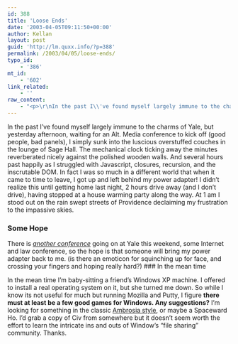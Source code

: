 ```yaml
---
id: 388
title: 'Loose Ends'
date: '2003-04-05T09:11:50+00:00'
author: Kellan
layout: post
guid: 'http://lm.quxx.info/?p=388'
permalink: /2003/04/05/loose-ends/
typo_id:
    - '386'
mt_id:
    - '602'
link_related:
    - ''
raw_content:
    - "<p>\r\nIn the past I\\'ve found myself largely immune to the charms of Yale, but yesterday afternoon, waiting for an Alt. Media conference to kick off (good people, bad panels), I simply sunk into the luscious overstuffed couches in the lounge of Sage Hall.  The mechanical clock ticking away the minutes reverberated nicely against the polished wooden walls.  And several hours past happily as I struggled with Javascript, closures, recursion, and the inscrutable DOM.  In fact I was so much in a different world that when it came to time to leave, I got up and left behind my power adapter!   I didn\\'t realize this until  getting home last night, 2 hours drive away (and I don\\'t drive), having stopped at a house warming party along the way.  At 1 am I stood out on the rain swept streets of Providence declaiming my frustration to the impassive skies.\r\n</p>\r\n<p>\r\n<h3>Some Hope</h3>\r\nThere is <a href=\\\"http://islandia.law.yale.edu/isp/democracy_conference_main.html\\\"><em>\r\nanother conference</em></a> going on at Yale this weekend, some Internet and law conference, so the hope is that someone will bring my power adapter back to me.  (is there an emoticon for squinching up for face, and crossing your fingers and hoping really hard?)\r\n</p>\r\n<p>\r\n<h3>In the mean time</h3>\r\nIn the mean time I\\'m baby-sitting a friend\\'s Windows XP machine.  I offered to install a real operating system on it, but she turned me down.  So while I know its not useful for much but running Mozilla and Putty, I figure <b>there must at least be a few good games for Windows.  Any suggestions?</b>  I\\'m looking for something in the classic \r\n<a href=\\\"http://www.ambrosiasw.com\\\">Ambrosia style</a>, or maybe a Spaceward Ho.  I\\'d grab a copy of Civ from somewhere but it doesn\\'t seem worth the effort to learn the intricate ins and outs of Window\\'s \\\"file sharing\\\" community.  Thanks.\r\n</p>"
---
```


In the past I’ve found myself largely immune to the charms of Yale, but yesterday afternoon, waiting for an Alt. Media conference to kick off (good people, bad panels), I simply sunk into the luscious overstuffed couches in the lounge of Sage Hall. The mechanical clock ticking away the minutes reverberated nicely against the polished wooden walls. And several hours past happily as I struggled with Javascript, closures, recursion, and the inscrutable DOM. In fact I was so much in a different world that when it came to time to leave, I got up and left behind my power adapter! I didn’t realize this until getting home last night, 2 hours drive away (and I don’t drive), having stopped at a house warming party along the way. At 1 am I stood out on the rain swept streets of Providence declaiming my frustration to the impassive skies.

### Some Hope

There is [*another conference*](http://islandia.law.yale.edu/isp/democracy_conference_main.html) going on at Yale this weekend, some Internet and law conference, so the hope is that someone will bring my power adapter back to me. (is there an emoticon for squinching up for face, and crossing your fingers and hoping really hard?) ### In the mean time

In the mean time I’m baby-sitting a friend’s Windows XP machine. I offered to install a real operating system on it, but she turned me down. So while I know its not useful for much but running Mozilla and Putty, I figure **there must at least be a few good games for Windows. Any suggestions?** I’m looking for something in the classic [Ambrosia style](http://www.ambrosiasw.com), or maybe a Spaceward Ho. I’d grab a copy of Civ from somewhere but it doesn’t seem worth the effort to learn the intricate ins and outs of Window’s “file sharing” community. Thanks. 